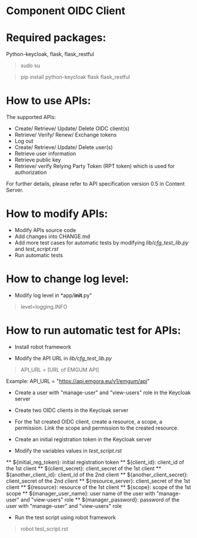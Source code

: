 # Component OIDC Client
# Required packages:

Python-keycloak, flask, flask_restful

> sudo su

> pip install python-keycloak flask flask_restful

# How to use APIs:

The supported APIs:
* Create/ Retrieve/ Update/ Delete OIDC client(s)
* Retrieve/ Verify/ Renew/ Exchange tokens
* Log out
* Create/ Retrieve/ Update/ Delete user(s)
* Retrieve user information
* Retrieve public key
* Retrieve/ verify Relying Party Token (RPT token) which is used for authorization

For further details, please refer to API specification version 0.5 in Content Server.

# How to modify APIs:
* Modify APIs source code
* Add changes into CHANGE.md
* Add more test cases for automatic tests by modifying *lib/cfg_test_lib.py* and *test_script.rst*
* Run automatic tests

# How to change log level:
* Modify log level in *app/__init__.py"
> level=logging.INFO

# How to run automatic test for APIs:
* Install robot framework

* Modify the API URL in *lib/cfg_test_lib.py*

> API_URL = [URL of EMGUM API]

Example: API_URL = "https://api.emgora.eu/v1/emgum/api"

* Create a user with "manage-user" and "view-users" role in the Keycloak server

* Create two OIDC clients in the Keycloak server

* For the 1st created OIDC client, create a resource, a scope, a permission. Link the scope and permission to the created resource.

* Create an initial registration token in the Keycloak server

* Modify the variables values in *test_script.rst*

 ** ${initial_reg_token}: initial registration token
 ** ${client_id}: client_id of the 1st client
 ** ${client_secret}: client_secret of the 1st client
 ** ${another_client_id}: client_id of the 2nd client 
 ** ${another_client_secret}: client_secret of the 2nd client 
 ** ${resource_server}: client_secret of the 1st client
 ** ${resource}: resource of the 1st client
 ** ${scope}: scope of the 1st scope
 ** ${manager_user_name}: user name of the user with "manage-user" and "view-users" role
 ** ${manager_password}: password of the user with "manage-user" and "view-users" role

* Run the test script using robot framework

> robot test_script.rst